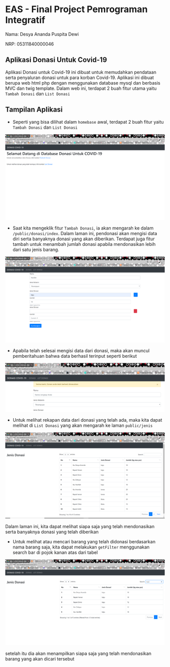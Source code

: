 # EAS - Final Project Pemrograman Integratif 

Nama: Desya Ananda Puspita Dewi 

NRP: 05311840000046

## Aplikasi Donasi Untuk Covid-19

Aplikasi Donasi untuk Covid-19 ini dibuat untuk memudahkan pendataan serta penyaluran donasi untuk para korban Covid-19.
Aplikasi ini dibuat berupa web html php dengan menggunakan database mysql dan berbasis MVC dan twig template. 
Dalam web ini, terdapat 2 buah fitur utama yaitu `Tambah Donasi` dan `List Donasi`

## Tampilan Aplikasi

- Seperti yang bisa dilihat dalam `homebase` awal, terdapat 2 buah fitur yaitu `Tambah Donasi` dan `List Donasi`

![capture](https://github.com/desyaapd/EAS_P.Integratif_05311840000046/blob/master/img/public.PNG)

- Saat kita mengeklik fitur `Tambah Donasi`, ia akan mengarah ke dalam `/public/donasi/index`. Dalam laman ini, pendonasi akan mengisi data diri serta banyaknya donasi yang akan diberikan. Terdapat juga fitur tambah untuk menambah jumlah donasi apabila mendonasikan lebih dari satu jenis barang.

![capture](https://github.com/desyaapd/EAS_P.Integratif_05311840000046/blob/master/img/tambahdonasi.PNG)

- Apabila telah selesai mengisi data dari donasi, maka akan muncul pemberitahuan bahwa data berhasil terinput seperti berikut

![capture](https://github.com/desyaapd/EAS_P.Integratif_05311840000046/blob/master/img/berhasil.PNG)

- Untuk melihat rekapan data dari donasi yang telah ada, maka kita dapat melihat di `List Donasi` yang akan mengarah ke laman `public/jenis`

![capture](https://github.com/desyaapd/EAS_P.Integratif_05311840000046/blob/master/img/data.PNG)

Dalam laman ini, kita dapat melihat siapa saja yang telah mendonasikan serta banyaknya donasi yang telah diberikan

- Untuk melihat atau mencari barang yang telah didonasi berdasarkan nama barang saja, kita dapat melakukan `getFilter` menggunakan search bar di pojok kanan atas dari tabel

![capture](https://github.com/desyaapd/EAS_P.Integratif_05311840000046/blob/master/img/data_filter.PNG)

setelah itu dia akan menampilkan siapa saja yang telah mendonasikan barang yang akan dicari tersebut
